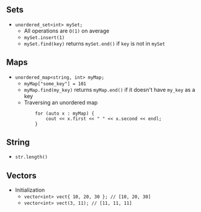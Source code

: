 ## Sets

- `unordered_set<int> mySet;`
    - All operations are `O(1)` on average
    - `mySet.insert(1)`
    - `mySet.find(key)` returns `mySet.end()` if `key` is not in `mySet`

## Maps

- `unordered_map<string, int> myMap;`
    - `myMap["some_key"] = 101`
    - `myMap.find(my_key)` returns `myMap.end()` if it doesn't have `my_key` as a key
    - Traversing an unordered map
        ```
            for (auto x : myMap) {
                cout << x.first << " " << x.second << endl;
            }
        ```

## String

- `str.length()`

## Vectors

- Initialization
    - `vector<int> vect{ 10, 20, 30 }; // [10, 20, 30]`
    - `vector<int> vect(3, 11); // [11, 11, 11]`